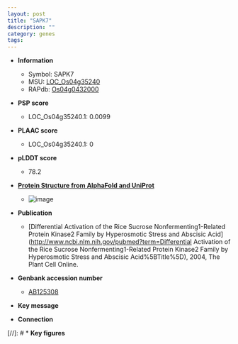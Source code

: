 ```yaml
---
layout: post
title: "SAPK7"
description: ""
category: genes
tags: 
---
```


* **Information**  
    + Symbol: SAPK7  
    + MSU: [LOC_Os04g35240](http://rice.plantbiology.msu.edu/cgi-bin/ORF_infopage.cgi?orf=LOC_Os04g35240)  
    + RAPdb: [Os04g0432000](http://rapdb.dna.affrc.go.jp/viewer/gbrowse_details/irgsp1?name=Os04g0432000)  

* **PSP score**  
    + LOC_Os04g35240.1: 0.0099 

* **PLAAC score**  
    + LOC_Os04g35240.1: 0 

* **pLDDT score**
    + 78.2

* **[Protein Structure from AlphaFold and UniProt](https://www.uniprot.org/uniprotkb/Q7XQP4/entry#structure)**
    + ![image](https://ricepsp.github.io/images/Q7/AF-Q7XQP4-F1.png)

* **Publication**  
    + [Differential Activation of the Rice Sucrose Nonfermenting1-Related Protein Kinase2 Family by Hyperosmotic Stress and Abscisic Acid](http://www.ncbi.nlm.nih.gov/pubmed?term=Differential Activation of the Rice Sucrose Nonfermenting1-Related Protein Kinase2 Family by Hyperosmotic Stress and Abscisic Acid%5BTitle%5D), 2004, The Plant Cell Online.

* **Genbank accession number**  
    + [AB125308](http://www.ncbi.nlm.nih.gov/nuccore/AB125308)

* **Key message**  

* **Connection**  

[//]: # * **Key figures**  


